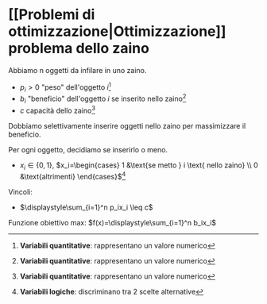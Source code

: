 # [[Problemi di ottimizzazione|Ottimizzazione]] problema dello zaino

Abbiamo n oggetti da infilare in uno zaino.

- $p_i>0$ "peso" dell'oggetto $i$[^1]
- $b_i$ "beneficio" dell'oggetto $i$ se inserito nello zaino[^1]
- $c$ capacità dello zaino[^1]

Dobbiamo selettivamente inserire oggetti nello zaino per massimizzare il beneficio.

Per ogni oggetto, decidiamo se inserirlo o meno.

- $x_i \in \{0,1\}$, $x_i=\begin{cases} 1 &\text{se metto } i \text{ nello zaino} \\ 0 &\text{altrimenti} \end{cases}$[^2]

Vincoli:

- $\displaystyle\sum_{i=1}^n p_ix_i \leq c$

Funzione obiettivo max: $f(x)=\displaystyle\sum_{i=1}^n b_ix_i$
[^1]: **Variabili quantitative**: rappresentano un valore numerico
[^2]: **Variabili logiche**: discriminano tra 2 scelte alternative